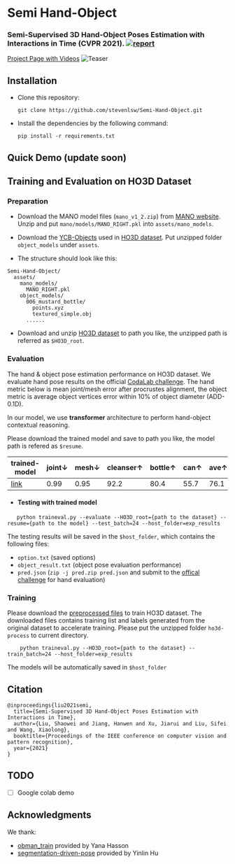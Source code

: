 # Semi Hand-Object
### Semi-Supervised 3D Hand-Object Poses Estimation with Interactions in Time (CVPR 2021). [![report](https://img.shields.io/badge/arxiv-report-red)](https://arxiv.org/pdf/2106.05266.pdf)

[Project Page with Videos](https://stevenlsw.github.io/Semi-Hand-Object)
![Teaser](assets/figs/teaser.png)


## Installation
- Clone this repository: 
    ```Shell
    git clone https://github.com/stevenlsw/Semi-Hand-Object.git
    ```
- Install the dependencies by the following command:
    ```Shell
    pip install -r requirements.txt
    ```
  
## Quick Demo (update soon)


## Training and Evaluation on HO3D Dataset
### Preparation

- Download the MANO model files (`mano_v1_2.zip`) from [MANO website](http://mano.is.tue.mpg.de/). 
Unzip and put `mano/models/MANO_RIGHT.pkl` into `assets/mano_models`. 

- Download the [YCB-Objects](https://drive.google.com/file/d/1FRoMPOz0jMLimKGRdp_zGzXDiW8XnOFG) 
used in [HO3D dataset](https://www.tugraz.at/index.php?id=40231). Put unzipped folder `object_models` under `assets`.

- The structure should look like this:

```
Semi-Hand-Object/
  assets/
    mano_models/
      MANO_RIGHT.pkl
    object_models/
      006_mustard_bottle/
        points.xyz
        textured_simple.obj
      ......
```
- Download and unzip [HO3D dataset](https://cloud.tugraz.at/index.php/s/9HQF57FHEQxkdcz/download?path=%2F&files=HO3D_v2.zip) 
to path you like, the unzipped path is referred as `$HO3D_root`.  


### Evaluation 
The hand & object pose estimation performance on HO3D dataset. 
We evaluate hand pose results on the official [CodaLab challenge](https://competitions.codalab.org/competitions/22485?). 
The hand metric below is mean joint/mesh error after procrustes alignment, 
the object metric is average object vertices error within 10% of object diameter (ADD-0.1D). 

In our model, we use **transformer** architecture to perform hand-object contextual reasoning.

Please download the trained model and save to path you like, the model path is refered as `$resume`.

| trained-model | joint↓ | mesh↓ | cleanser↑ | bottle↑ | can↑ | ave↑ |
|---------|--------------|--------|-------|-----------|---------|------|
|  [link](https://drive.google.com/file/d/1_N5zluTIHE1uI7_U1aKjK7wyidVQEkWu) |  0.99  |  0.95 |    92.2   |   80.4  | 55.7 | 76.1 |


- #### Testing with trained model
 ```
    python traineval.py --evaluate --HO3D_root={path to the dataset} --resume={path to the model} --test_batch=24 --host_folder=exp_results
 ```


The testing results will be saved in the `$host_folder`, which contains the following files: 
* `option.txt` (saved options) 
* `object_result.txt` (object pose evaluation performance) 
* `pred.json` (```zip -j pred.zip pred.json``` and submit to the [offical challenge](https://competitions.codalab.org/competitions/22485?) for hand evaluation)


### Training
Please download the [preprocessed files](https://drive.google.com/file/d/1yDOJW1QbEzKjHequi-Kod1Qv6_vL_K1d) to train HO3D dataset. 
The downloaded files contains training list and labels generated from the original dataset to accelerate training. 
Please put the unzipped folder `ho3d-process` to current directory.  

```
    python traineval.py --HO3D_root={path to the dataset} --train_batch=24 --host_folder=exp_results
```
The models will be automatically saved in `$host_folder`


## Citation
```
@inproceedings{liu2021semi,
  title={Semi-Supervised 3D Hand-Object Poses Estimation with Interactions in Time},
  author={Liu, Shaowei and Jiang, Hanwen and Xu, Jiarui and Liu, Sifei and Wang, Xiaolong},
  booktitle={Proceedings of the IEEE conference on computer vision and pattern recognition},
  year={2021}
}
```

## TODO
- [ ] Google colab demo


## Acknowledgments
We thank: 
* [obman_train](https://github.com/hassony2/obman_train.git) provided by Yana Hasson
* [segmentation-driven-pose](https://github.com/cvlab-epfl/segmentation-driven-pose.git) provided by 
Yinlin Hu